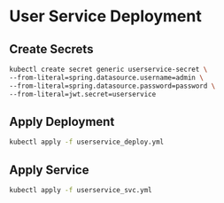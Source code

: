 # User Service Deployment

## Create Secrets

```bash
kubectl create secret generic userservice-secret \
--from-literal=spring.datasource.username=admin \
--from-literal=spring.datasource.password=password \
--from-literal=jwt.secret=userservice
```

## Apply Deployment

```bash
kubectl apply -f userservice_deploy.yml
```

## Apply Service

```bash
kubectl apply -f userservice_svc.yml
```